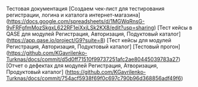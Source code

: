 Тестовая документация
[Создаем чек-лист для тестирования регистрации, логина и каталога интернет-магазина]
(https://docs.google.com/spreadsheets/d/1MGWqRnsG-9vFRFgfmMozSkgxL622RF1eiXxjLSk2KX8/edit?usp=sharing)
[Тест кейсы в QASE для модулей Регистрация, Авторизация, Подуктовый каталог]
(https://app.qase.io/project/G9?suite=8)
[Тест кейсы для модулей Регистрация, Авторизация, Подуктовый каталог]
[Тестовый прогон]
(https://github.com/KGavrilenko-Turknas/docs/commit/d5d0ff71510f99737251afc2ae80445039783a27)
[Отчет о дефектах для модулей Регистрация, Атворизация, Продуктовый каталог]
(https://github.com/KGavrilenko-Turknas/docs/commit/754acf5938f69f0c697c790b96d368856adf49f6)


